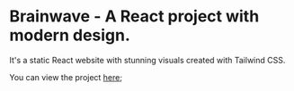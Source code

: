 # Brainwave - A React project with modern design.

It's a static React website with stunning visuals created with Tailwind CSS.

You can view the project [here](https://brainwave-react-static.netlify.app);
